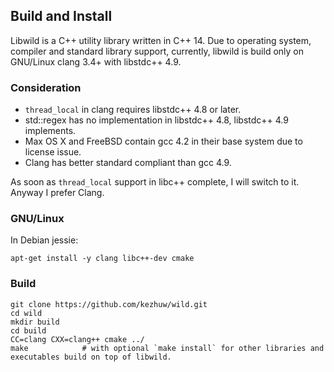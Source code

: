 ## Build and Install

Libwild is a C++ utility library written in C++ 14. Due to operating system, compiler and standard library support, currently, libwild is build only on GNU/Linux clang 3.4+ with libstdc++ 4.9.

### Consideration

*   `thread_local` in clang requires libstdc++ 4.8 or later.
*   std::regex has no implementation in libstdc++ 4.8, libstdc++ 4.9 implements.
*   Max OS X and FreeBSD contain gcc 4.2 in their base system due to license issue.
*   Clang has better standard compliant than gcc 4.9.

As soon as `thread_local` support in libc++ complete, I will switch to it. Anyway I prefer Clang.

### GNU/Linux

In Debian jessie:
```shell
apt-get install -y clang libc++-dev cmake
```

### Build
```shell
git clone https://github.com/kezhuw/wild.git
cd wild
mkdir build
cd build
CC=clang CXX=clang++ cmake ../
make            # with optional `make install` for other libraries and executables build on top of libwild.
```
